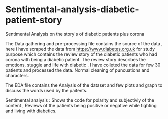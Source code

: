 # Sentimental-analysis-diabetic-patient-story
Sentimental Analysis on the story's of diabetic patients plus corona 

The Data gathering and pre-processing file contains the source of the data , here i have scraped the data from https://www.diabetes.org.uk for study purpose which contains the review 
story of the diabetic patients who had corona with being a diabetic patient. The review story describes the emotions, stuggle and life with diabetic . I have colleted the data for few 
30 patients and processed the data.  Normal cleaning of puncuations and characters.

The EDA file contains the Analysis of the dataset and few plots and graph to discuss the words used by the paitents.

Sentimental analysis : Shows the code for polarity and subjectiviy of the content , Reviews of the patients being positive or negative while fighting and living with diabetics.
